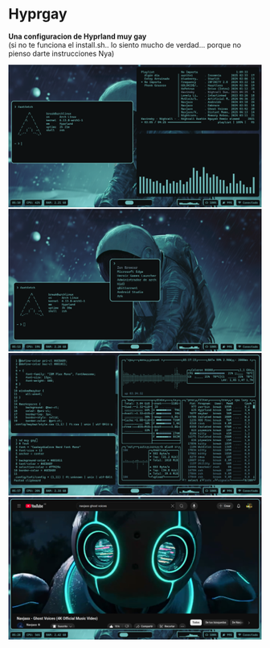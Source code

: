 # Hyprgay
**Una configuracion de Hyprland muy gay**
<br>
(si no te funciona el install.sh.. lo siento mucho de verdad...
porque no pienso darte instrucciones Nya)

![Cap1](assets/cap1.png)
![Cap2](assets/cap2.png)
![Cap3](assets/cap3.png)
![Cap4](assets/cap4.png)
